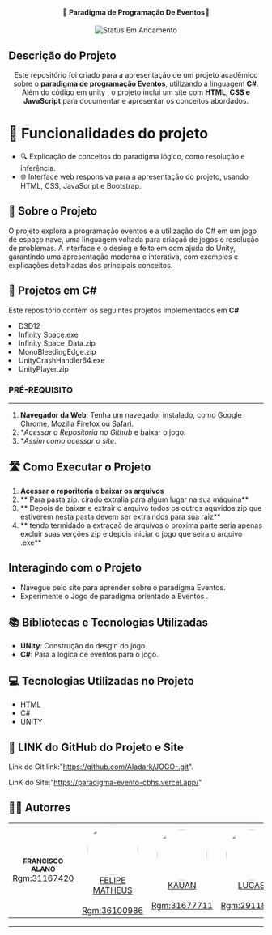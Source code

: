 

<h4 align="center"> 
	🚧 Paradigma de Programação De Eventos🚧
</h4>
<p align="center">
	<img alt="Status Em Andamento" src="https://img.shields.io/badge/STATUS-CONCLU%C3%8DDO-brightgreen">
</p>

## Descrição do Projeto
<p align="center">Este repositório foi criado para a apresentação de um projeto acadêmico sobre o <b>paradigma de programação Eventos</b>, utilizando a linguagem <b>C#</b>. Além do código em unity , o projeto inclui um site com <b>HTML, CSS e JavaScript</b> para documentar e apresentar os conceitos abordados.</p>

# :hammer: Funcionalidades do projeto

- 🔍 Explicação de conceitos do paradigma lógico, como resolução e inferência.
- 🌐 Interface web responsiva para a apresentação do projeto, usando HTML, CSS, JavaScript e Bootstrap.

## 🚀 Sobre o Projeto
O projeto explora a programação eventos  e a utilização do C# em um jogo de espaço nave, uma linguagem voltada para criaçaõ de jogos e  resolução de problemas. A interface e o desing e feito em com ajuda do Unity, garantindo uma apresentação moderna e interativa, com exemplos e explicações detalhadas dos principais conceitos.

## 📂 Projetos em C#
<p>Este repositório contém os seguintes projetos implementados em <b>C#</b></p>
<li>D3D12</li>
<li>Infinity Space.exe</li>
<li>Infinity Space_Data.zip</li>
<li>MonoBleedingEdge.zip</li>
<li>UnityCrashHandler64.exe</li>
<li>UnityPlayer.zip</li>


### PRÉ-REQUISITO
---
1. **Navegador da Web**: Tenha um navegador instalado, como Google Chrome, Mozilla Firefox ou Safari.
2. **Acessar o Repositoria no Github* e baixar o jogo.
3.  **Assim como acessar o site*.
    
## 🛣️ Como Executar o Projeto

1. **Acessar o reporitoria e baixar os arquivos**
2. ** Para pasta zip. cirado extralia para algum lugar na sua máquina**
3. ** Depois de baixar e extrair o arquivo todos os outros aquvidos zip que estiverem nesta pasta devem ser extraindos para sua raiz**
4. ** tendo termidado a extraçaõ de arquivos o proxima parte seria apenas excluir suas verções zip e depois iniciar o jogo que seira o arquivo .exe** 


## Interagindo com o Projeto

- Navegue pelo site para aprender sobre o paradigma Eventos.
- Experimente o Jogo de paradigma orientado a Eventos .

## 📚 Bibliotecas e Tecnologias Utilizadas

- **UNity**: Construção do desgin do jogo.
- **C#**: Para a lógica de eventos para o jogo.

## 💻 Tecnologias Utilizadas no Projeto
-  HTML
-  C#
-  UNITY



## 💪 LINK do GitHub do Projeto e Site

Link do Git link:"https://github.com/Aladark/JOGO-.git".

LinK do Site:"https://paradigma-evento-cbhs.vercel.app/"

## 🧙‍♂️ Autorres
<table>
  <td align="center"><a href="https://rocketseat.com.br"><img style="border-radius: 30%;" src="https://avatars.githubusercontent.com/u/106283911?…00&u=5a01aae0bb583d5fd77b76bdf17b2adf32e1e4ea&v=4" alt=""/><br /><sub>
<b> FRANCISCO ALANO </b></sub></a><br /><a href="https://https://github.com/Aladark" title="Rocketseat">Rgm:31167420</a></td>
    <td align="center"><a href="https://rocketseat.com.br"><img style="border-radius: 60%;" src="https://avatars.githubusercontent.com/u/94412108?v=4" width="100px;" alt=""/>FELIPE MATHEUS<br />
<sub><b></b></sub></a><br /><a href="" title="Rocketseat">Rgm:36100986</a></td>
    <td align="center"><a href="https://rocketseat.com.br"><img style="border-radius: 50%;" src="https://avatars.githubusercontent.com/u/121394735?v=4" width="100px;" alt=""/> 
	KAUAN <br /><sub><b></b></sub></a><br /><a href="" title="Rocketseat">Rgm:31677711</a></td>
    <td align="center"><a href="https://rocketseat.com.br"><img style="border-radius: 50%;" src="https://avatars.githubusercontent.com/u/99230215?v=4" width="100px;" alt=""/> 
  LUCAS <br /><sub><b></b></sub></a><br /><a href="" title="Rocketseat">Rgm:29118000</a></td>
    <td align="center"><a href="https://rocketseat.com.br"><img style="border-radius: 50%;" src="" width="100px;" alt=""/><br /><sub><b></b></sub></a><br /><a href="" title="Rocketseat">Rgm:</a></td>
    <td align="center"><a href="https://rocketseat.com.br"><img style="border-radius: 50%;" src="" width="100px;" alt=""/><br /><sub><b></b></sub></a><br /><a href="" title="Rocketseat">Rgm:</a></td> 	
</table>

---

